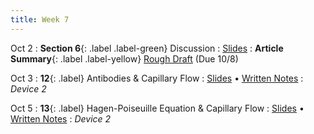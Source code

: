 ```yaml
---
title: Week 7
---
```


Oct 2
: **Section 6**{: .label .label-green} Discussion
  : [Slides](https://bcourses.berkeley.edu/courses/1526813/files/folder/Discussions/Week%206?preview=87056521)
: **Article Summary**{: .label .label-yellow} [Rough Draft](https://bcourses.berkeley.edu/courses/1526813/assignments/8610403) (Due 10/8)

Oct 3
: **12**{: .label} Antibodies & Capillary Flow
  : [Slides](https://bcourses.berkeley.edu/courses/1526813/files/folder/Lectures?preview=87064263) &#8226; [Written Notes](https://bcourses.berkeley.edu/courses/1526813/files/folder/Lectures?preview=87064273)
: _Device 2_

Oct 5
: **13**{: .label} Hagen-Poiseuille Equation & Capillary Flow
  : [Slides](https://bcourses.berkeley.edu/courses/1526813/files/folder/Lectures?preview=87068106) &#8226; [Written Notes](https://bcourses.berkeley.edu/courses/1526813/files/folder/Lectures?preview=87068287)
: _Device 2_
